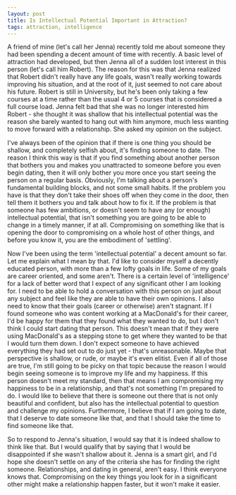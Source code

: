 ```yaml
---
layout: post
title: Is Intellectual Potential Important in Attraction?
tags: attraction, intelligence
---
```


A friend of mine (let's call her Jenna) recently told me about someone they had been spending a decent amount of time with recently. A basic level of attraction had developed, but then Jenna all of a sudden lost interest in this person (let's call him Robert). The reason for this was that Jenna realized that Robert didn't really have any life goals, wasn't really working towards improving his situation, and at the root of it, just seemed to not care about his future. Robert is still in University, but he's been only taking a few courses at a time rather than the usual 4 or 5 courses that is considered a full course load. Jenna felt bad that she was no longer interested him Robert - she thought it was shallow that his intellectual potential was the reason she barely wanted to hang out with him anymore, much less wanting to move forward with a relationship. She asked my opinion on the subject.

I've always been of the opinion that if there is one thing you should be shallow, and completely selfish about, it's finding someone to date. The reason I think this way is that if you find something about another person that bothers you and makes you unattracted to someone before you even begin dating, then it will only bother you more once you start seeing the person on a regular basis. Obviously, I'm talking about a person's fundamental building blocks, and not some small habits. If the problem you have is that they don't take their shoes off when they come in the door, then tell them it bothers you and talk about how to fix it. If the problem is that someone has few ambitions, or doesn't seem to have any (or enough) intellectual potential, that isn't something you are going to be able to change in a timely manner, if at all. Compromising on something like that is opening the door to compromising on a whole host of other things, and before you know it, you are the embodiment of 'settling'.

Now I've been using the term 'intellectual potential' a decent amount so far. Let me explain what I mean by that. I'd like to consider myself a decently educated person, with more than a few lofty goals in life. Some of my goals are career oriented, and some aren't. There is a certain level of 'intelligence' for a lack of better word that I expect of any significant other I am looking for. I need to be able to hold a conversation with this person on just about any subject and feel like they are able to have their own opinions. I also need to know that their goals (career or otherwise) aren't stagnant. If I found someone who was content working at a MacDonald's for their career, I'd be happy for them that they found what they wanted to do, but I don't think I could start dating that person. This doesn't mean that if they were using MacDonald's as a stepping stone to get where they wanted to be that I would turn them down. I don't expect someone to have achieved everything they had set out to do just yet - that's unreasonable. Maybe that perspective is shallow, or rude, or maybe it's even elitist. Even if all of those are true, I'm still going to be picky on that topic because the reason I would begin seeing someone is to improve my life and my happiness. If this person doesn't meet my standard, then that means I am compromising my happiness to be in a relationship, and that's not something I'm prepared to do. I would like to believe that there is someone out there that is not only beautiful and confident, but also has the intellectual potential to question and challenge my opinions. Furthermore, I believe that if I am going to date, that I deserve to date someone like that, and that I should take the time to find someone like that.

So to respond to Jenna's situation, I would say that it is indeed shallow to think like that. But I would qualify that by saying that I would be disappointed if she wasn't shallow about it. Jenna is a smart girl, and I'd hope she doesn't settle on any of the criteria she has for finding the right someone. Relationships, and dating in general, aren't easy. I think everyone knows that. Compromising on the key things you look for in a significant other might make a relationship happen faster, but it won't make it easier.